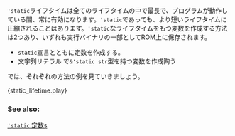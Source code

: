 <!-- A `'static` lifetime is longest possible lifetime, and lasts for
the lifetime of the running program. A `'static` lifetime may also be
coerced to a shorter lifetimes. There are two ways to make a variable
with `'static` lifetime, and both are stored in the read-only memory
of the binary: -->
`'static`ライフタイムは全てのライフタイムの中で最長で、プログラムが動作している間、常に有効になります。`'static`であっても、より短いライフタイムに圧縮されることはあります。`'static`なライフタイムをもつ変数を作成する方法は2つあり、いずれも実行バイナリの一部としてROM上に保存されます。

<!-- * Make a constant with the `static` declaration.
* Make a `string` literal which has type: `&'static str`. -->
* `static`宣言とともに定数を作成する。
* 文字列リテラル で`&'static str`型を持つ変数を作成陶う

<!-- See the following example for a display of each method: -->
では、それぞれの方法の例を見ていきましょう。

{static_lifetime.play}

### See also:

[`'static` 定数s][static_const]

[static_const]: /custom_types/constants.html
